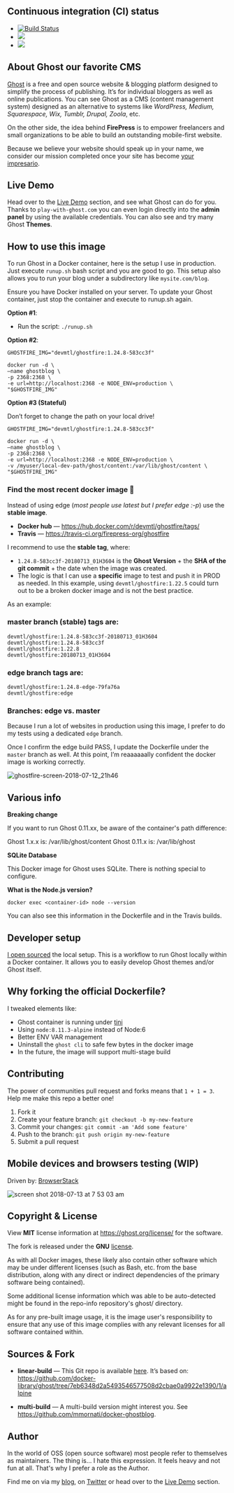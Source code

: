 ## Continuous integration (CI) status

- [![Build Status](https://travis-ci.org/firepress-org/ghostfire.svg)](https://travis-ci.org/firepress-org/ghostfire)
- [![](https://images.microbadger.com/badges/image/devmtl/ghostfire.svg)](https://microbadger.com/images/devmtl/ghostfire "Get your own image badge on microbadger.com")
- [![](https://images.microbadger.com/badges/version/devmtl/ghostfire.svg)](https://microbadger.com/images/devmtl/ghostfire "Get your own version badge on microbadger.com")


## About Ghost our favorite CMS

[Ghost](https://ghost.org/) is a free and open source website & blogging platform designed to simplify the process of publishing. It’s for individual bloggers as well as online publications. You can see Ghost as a CMS (content management system) designed as an alternative to systems like *WordPress, Medium, Squarespace, Wix, Tumblr, Drupal, Zoola*, etc.

On the other side, the idea behind **FirePress** is to empower freelancers and small organizations to be able to build an outstanding mobile-first website.

Because we believe your website should speak up in your name, we consider our mission completed once your site has become [your impresario](https://play-with-ghost.com/ghost-themes/why-launching-your-next-website-with-firepress/).


##  Live Demo

Head over to the [Live Demo](https://play-with-ghost.com/ghost-themes/playground/) section, and see what Ghost can do for you. Thanks to `play-with-ghost.com` you can even login directly into the **admin panel** by using the available credentials. You can also see and try many Ghost **Themes**.

## How to use this image

To run Ghost in a Docker container, here is the setup I use in production. Just execute `runup.sh` bash script and you are good to go. This setup also allows you to run your blog under a subdirectory like `mysite.com/blog`.

Ensure you have Docker installed on your server. To update your Ghost container, just stop the container and execute to runup.sh again.

**Option #1**:
- Run the script: `./runup.sh`

**Option #2**:

```
GHOSTFIRE_IMG="devmtl/ghostfire:1.24.8-583cc3f"

docker run -d \
—name ghostblog \
-p 2368:2368 \
-e url=http://localhost:2368 -e NODE_ENV=production \
"$GHOSTFIRE_IMG"
```

**Option #3 (Stateful)**

Don’t forget to change the path on your local drive!

```
GHOSTFIRE_IMG="devmtl/ghostfire:1.24.8-583cc3f"

docker run -d \
—name ghostblog \
-p 2368:2368 \
-e url=http://localhost:2368 -e NODE_ENV=production \
-v /myuser/local-dev-path/ghost/content:/var/lib/ghost/content \
"$GHOSTFIRE_IMG"
```

### Find the most recent docker image 🐳

Instead of using edge (*most people use latest but I prefer edge :-p*) use the **stable image**.

- **Docker hub** — https://hub.docker.com/r/devmtl/ghostfire/tags/
- **Travis** — https://travis-ci.org/firepress-org/ghostfire

I recommend to use the **stable tag**, where:
- `1.24.8-583cc3f-20180713_01H3604` is the **Ghost Version** + the **SHA of the git commit** + the date when the image was created.
- The logic is that I can use a **specific** image to test and push it in PROD as needed. In this example, using `devmtl/ghostfire:1.22.5` could turn out to be a broken docker image and is not the best practice. 

As an example:

### master branch (stable) tags are:

```
devmtl/ghostfire:1.24.8-583cc3f-20180713_01H3604
devmtl/ghostfire:1.24.8-583cc3f
devmtl/ghostfire:1.22.8
devmtl/ghostfire:20180713_01H3604
```

### edge branch tags are:

```
devmtl/ghostfire:1.24.8-edge-79fa76a
devmtl/ghostfire:edge
```

### Branches: edge vs. master

Because I run a lot of websites in production using this image, I prefer to do my tests using a dedicated `edge` branch.

Once I confirm the edge build PASS, I update the Dockerfile under the `master` branch as well. At this point, I’m reaaaaaally confident the docker image is working correctly.

![ghostfire-screen-2018-07-12_21h46](https://user-images.githubusercontent.com/6694151/42668147-195cfb74-861d-11e8-9d61-d847da6147f9.jpg)


## Various info

**Breaking change**

If you want to run Ghost 0.11.xx, be aware of the container's path difference:

Ghost 1.x.x is: /var/lib/ghost/content
Ghost 0.11.x is: /var/lib/ghost

**SQLite Database**

This Docker image for Ghost uses SQLite. There is nothing special to configure.

**What is the Node.js version?**

```
docker exec <container-id> node --version
```

You can also see this information in the Dockerfile and in the Travis builds.


## Developer setup

[I open sourced](https://github.com/firepress-org/ghost-local-dev-in-docker) the local setup. This is a workflow to run Ghost locally within a Docker container. It allows you to easily develop Ghost themes and/or Ghost itself.


## Why forking the official Dockerfile?

I tweaked elements like:

- Ghost container is running under [tini](https://github.com/krallin/tini#why-tini)
- Using `node:8.11.3-alpine` instead of Node:6
- Better ENV VAR management
- Uninstall the `ghost cli` to safe few bytes in the docker image
- In the future, the image will support multi-stage build


## Contributing

The power of communities pull request and forks means that `1 + 1 = 3`. Help me make this repo a better one!

1. Fork it
2. Create your feature branch: `git checkout -b my-new-feature`
3. Commit your changes: `git commit -am 'Add some feature'`
4. Push to the branch: `git push origin my-new-feature`
5. Submit a pull request


## Mobile devices and browsers testing (WIP)

Driven by: [BrowserStack](https://www.browserstack.com/automate)

![screen shot 2018-07-13 at 7 53 03 am](https://user-images.githubusercontent.com/6694151/42690356-e362ad7a-8671-11e8-9e90-fb49d7e2a807.jpg)

## Copyright & License

View **MIT** license information at https://ghost.org/license/ for the software.

The fork is released under the **GNU** [license](https://github.com/pascalandy/GNU-GENERAL-PUBLIC-LICENSE).

As with all Docker images, these likely also contain other software which may be under different licenses (such as Bash, etc. from the base distribution, along with any direct or indirect dependencies of the primary software being contained).

Some additional license information which was able to be auto-detected might be found in the repo-info repository's ghost/ directory.

As for any pre-built image usage, it is the image user's responsibility to ensure that any use of this image complies with any relevant licenses for all software contained within.


## Sources & Fork

- **linear-build** — This Git repo is available [here](https://github.com/firepress-org/ghostfire). It’s based on:
https://github.com/docker-library/ghost/tree/7eb6348d2a5493546577508d2cbae0a9922e1390/1/alpine

- **multi-build** — A multi-build version might interest you. See https://github.com/mmornati/docker-ghostblog.


## Author

In the world of OSS (open source software) most people refer to themselves as maintainers. The thing is… I hate this expression. It feels heavy and not fun at all. That's why I prefer a role as the Author.

Find me on via my [blog](https://pascalandy.com/blog/now/), on [Twitter](https://twitter.com/askpascalandy) or head over to the [Live Demo](https://play-with-ghost.com/ghost-themes/playground/) section.